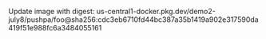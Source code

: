 Update image with digest: us-central1-docker.pkg.dev/demo2-july8/pushpa/foo@sha256:cdc3eb6710fd44bc387a35b1419a902e317590da419f51e988fc6a3484055161 
